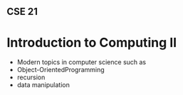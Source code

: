 ## CSE 21
# Introduction to Computing II
* Modern topics in computer science such as
 * Object-OrientedProgramming
 * recursion 
 * data manipulation
 
